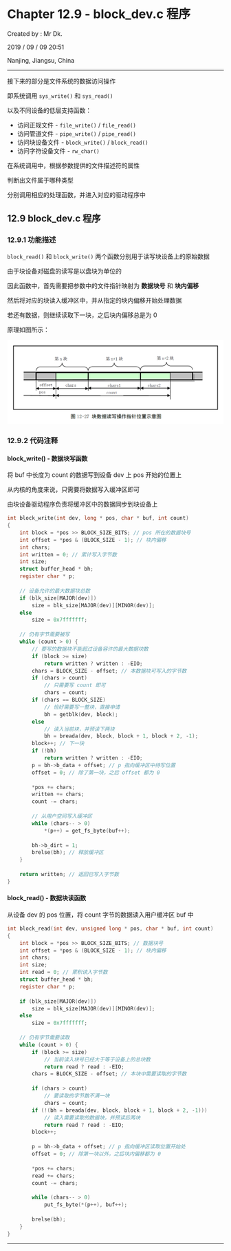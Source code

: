 # Chapter 12.9 - block_dev.c 程序

Created by : Mr Dk.

2019 / 09 / 09 20:51

Nanjing, Jiangsu, China

---

接下来的部分是文件系统的数据访问操作

即系统调用 `sys_write()` 和 `sys_read()`

以及不同设备的低层支持函数：

* 访问正规文件 - `file_write()` / `file_read()`
* 访问管道文件 - `pipe_write()` / `pipe_read()`
* 访问块设备文件 - `block_write()` / `block_read()`
* 访问字符设备文件 - `rw_char()`

在系统调用中，根据参数提供的文件描述符的属性

判断出文件属于哪种类型

分别调用相应的处理函数，并进入对应的驱动程序中

## 12.9 block_dev.c 程序

### 12.9.1 功能描述

`block_read()` 和 `block_write()` 两个函数分别用于读写块设备上的原始数据

由于块设备对磁盘的读写是以盘块为单位的

因此函数中，首先需要把参数中的文件指针映射为 __数据块号__ 和 __块内偏移__

然后将对应的块读入缓冲区中，并从指定的块内偏移开始处理数据

若还有数据，则继续读取下一块，之后块内偏移总是为 0

原理如图所示：

![12-27](./img/12-27.png)

### 12.9.2 代码注释

#### block_write() - 数据块写函数

将 buf 中长度为 count 的数据写到设备 dev 上 pos 开始的位置上

从内核的角度来说，只需要将数据写入缓冲区即可

由块设备驱动程序负责将缓冲区中的数据同步到块设备上

```c
int block_write(int dev, long * pos, char * buf, int count)
{
    int block = *pos >> BLOCK_SIZE_BITS; // pos 所在的数据块号
    int offset = *pos & (BLOCK_SIZE - 1); // 块内偏移
    int chars;
    int written = 0; // 累计写入字节数
    int size;
    struct buffer_head * bh;
    register char * p;
    
    // 设备允许的最大数据块总数
    if (blk_size[MAJOR(dev)])
        size = blk_size[MAJOR(dev)][MINOR(dev)];
    else
        size = 0x7fffffff;
    
    // 仍有字节需要被写
    while (count > 0) {
        // 要写的数据块不能超过设备容许的最大数据块数
        if (block >= size)
            return written ? written : -EIO;
        chars = BLOCK_SIZE - offset; // 本数据块可写入的字节数
        if (chars > count)
            // 只需要写 count 即可
            chars = count;
        if (chars == BLOCK_SIZE)
            // 恰好需要写一整块，直接申请
            bh = getblk(dev, block);
        else
            // 读入当前块，并预读下两块
            bh = breada(dev, block, block + 1, block + 2, -1);
        block++; // 下一块
        if (!bh)
            return written ? written : -EIO;
        p = bh->b_data + offset; // p 指向缓冲区中待写位置
        offset = 0; // 除了第一块，之后 offset 都为 0
        
        *pos += chars;
        written += chars;
        count -= chars;
        
        // 从用户空间写入缓冲区
        while (chars-- > 0)
            *(p++) = get_fs_byte(buf++);
        
        bh->b_dirt = 1;
        brelse(bh); // 释放缓冲区
    }
    
    return written; // 返回已写入字节数
}
```

#### block_read() - 数据块读函数

从设备 dev 的 pos 位置，将 count 字节的数据读入用户缓冲区 buf 中

```c
int block_read(int dev, unsigned long * pos, char * buf, int count)
{
    int block = *pos >> BLOCK_SIZE_BITS; // 数据块号
    int offset = *pos & (BLOCK_SIZE - 1); // 块内偏移
    int chars;
    int size;
    int read = 0; // 累积读入字节数
    struct buffer_head * bh;
    register char * p;
    
    if (blk_size[MAJOR(dev)])
        size = blk_size[MAJOR(dev)][MINOR(dev)];
    else
        size = 0x7fffffff;
    
    // 仍有字节需要读取
    while (count > 0) {
        if (block >= size)
            // 当前读入块号已经大于等于设备上的总块数
            return read ? read : -EIO;
        chars = BLOCK_SIZE - offset; // 本块中需要读取的字节数
        
        if (chars > count)
            // 要读取的字节数不满一块
            chars = count;
        if (!(bh = breada(dev, block, block + 1, block + 2, -1)))
            // 读入需要读取的数据块，并预读后两块
            return read ? read : -EIO;
        block++;
        
        p = bh->b_data + offset; // p 指向缓冲区读取位置开始处
        offset = 0; // 除第一块以外，之后块内偏移都为 0
        
        *pos += chars;
        read += chars;
        count -= chars;
        
        while (chars-- > 0)
            put_fs_byte(*(p++), buf++);
        
        brelse(bh);
    }
}
```

---

